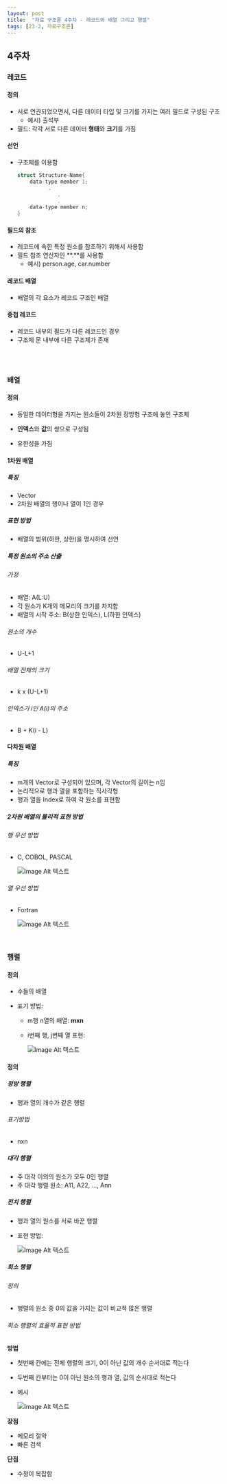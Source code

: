 ```yaml
---
layout: post
title:  "자료 구조론 4주차 - 레코드와 배열 그리고 행렬"
tags: [23-2, 자료구조론]
---
```


## 4주차

### 레코드

#### 정의

- 서로 연관되었으면서, 다른 데이터 타입 및 크기를 가지는 여러 필드로 구성된 구조
  - 예시) 출석부
- 필드: 각각 서로 다른 데이터 **형태**와 **크기**를 가짐

#### 선언

- 구조체를 이용함

  ~~~c
  struct Structure-Name{
      data-type member 1;
      		.
               .
               .
      data-type member n;
  }
  ~~~

#### 필드의 참조

- 레코드에 속한 특정 원소를 참조하기 위해서 사용함
- 필드 참조 연산자인 **.**를 사용함
  - 예시) person.age, car.number

#### 레코드 배열

- 배열의 각 요소가 레코드 구조인 배열

#### 중첩 레코드

- 레코드 내부의 필드가 다른 레코드인 경우
- 구조체 문 내부에 다른 구조체가 존재

 <br><br>

### 배열

#### 정의

- 동일한 데이터형을 가지는 원소들이 2차원 장방형 구조에 놓인 구조체
- **인덱스**와 **값**의 쌍으로 구성됨

- 유한성을 가짐

#### 1차원 배열

##### 특징

- Vector
- 2차원 배열의 행이나 열이 1인 경우

##### 표현 방법

- 배열의 범위(하한, 상한)을 명시하여 선언

##### 특정 원소의 주소 산출

###### 가정

- 배열: A(L:U)
- 각 원소가 K개의 메모리의 크기를 차지함
- 배열의 시작 주소: B(상한 인덱스), L(하한 인덱스)

###### 원소의 개수

- U-L+1

###### 배열 전체의 크기

- k x (U-L+1)

###### 인덱스가 i인 A(i)의 주소

- B + K(i - L)

#### 다차원 배열

##### 특징

- m개의 Vector로 구성되어 있으며, 각 Vector의 길이는 n임
- 논리적으로 행과 열을 포함하는 직사각형
- 행과 열을 Index로 하여 각 원소를 표현함

##### 2차원 배열의 물리적 표현 방법

###### 행 우선 방법

- C, COBOL, PASCAL

  ![Image Alt 텍스트]({{link}}/assets/img/DS/4nd/Row_Pri.png )

###### 열 우선 방법

- Fortran

  ![Image Alt 텍스트]({{link}}/assets/img/DS/4nd/Col_Pri.png )

<br>

### 행렬

#### 정의

- 수들의 배열

- 표기 방법:

  - m행 n열의 배열: **mxn**

  - i번째 행, j번째 열 표현:

    ![Image Alt 텍스트]({{link}}/assets/img/DS/4nd/Matrix_Des.png )

#### 정의

##### 정방 행렬

- 행과 열의 개수가 같은 행렬

###### 표기방법

- nxn

##### 대각 행렬

- 주 대각 이외의 원소가 모두 0인 행렬
- 주 대각 행렬 원소: A11, A22, ..., Ann

##### 전치 행렬

- 행과 열의 원소를 서로 바꾼 행렬

- 표현 방법: 

  ![Image Alt 텍스트]({{link}}/assets/img/DS/4nd/trans_mat.png )

##### 희소 행렬

###### 정의

- 행렬의 원소 중 0의 값을 가지는 값이 비교적 많은 행렬

###### 희소 행렬의 효율적 표현 방법

**방법**

- 첫번째 칸에는 전체 행렬의 크기,  0이 아닌 값의 개수 순서대로 적는다

- 두번째 칸부터는 0이 아닌 원소의 행과 열, 값의 순서대로 적는다

- 예시

  ![Image Alt 텍스트]({{link}}/assets/img/DS/4nd/Sparse_Mat.png )

**장점**

- 메모리 절약
- 빠른 검색

**단점**

- 수정이 복잡함
